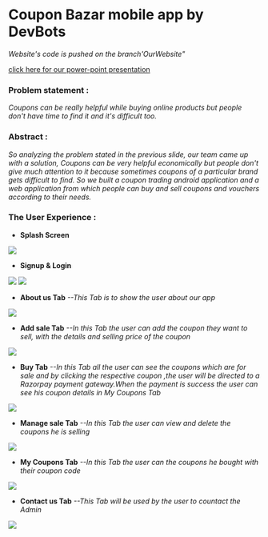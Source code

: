 # Coupon Bazar mobile app  by DevBots
*Website's code is pushed on the branch'OurWebsite"*

[click here for our power-point presentation](coupon%20bazor_final.pdf)

### **Problem statement :**

*Coupons can be really helpful while buying online products but people don't have time to find it and it's difficult too.*

### **Abstract :**

*So analyzing the problem stated in the previous slide, our team came up with a solution, Coupons can be very helpful economically but people don't give much attention to it because sometimes coupons of a particular brand gets difficult to find. So we built a coupon trading android application and a web application  from which people can buy and sell coupons and vouchers according to their needs.*

### **The User Experience :**

* **Splash Screen**

![](Images/splashscreen.png)


* **Signup & Login**

![](Images/signup.png)
![](Images/login.png)

* **About us Tab**
*--This Tab is to show the user about our app*

![](Images/aboutus.png)

* **Add sale Tab**
*--In this Tab the user can add the coupon they want to sell, with the details and selling price of the coupon*

![](Images/addsale.png)

* **Buy Tab**
*--In this Tab all the user can see the coupons which are for sale and by clicking the respective coupon ,the user will be directed to a Razorpay payment gateway.When the payment is success the user can see his coupon details in My Coupons Tab*

![](Images/buy.png)

* **Manage sale Tab**
*--In this Tab the user can view and delete the coupons he is selling*

![](Images/managesale.png)

* **My Coupons Tab**
*--In this Tab the user can the coupons he bought with their coupon code*

![](Images/mycoupon.png)

* **Contact us Tab**
*--This Tab will be used by the user to countact the Admin*

![](Images/contactus.png)
